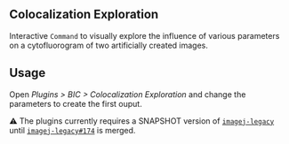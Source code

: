 Colocalization Exploration
--------------------------

Interactive `Command` to visually explore the influence of various
parameters on a cytofluorogram of two artificially created images.

## Usage

Open _Plugins > BIC > Colocalization Exploration_ and change the
parameters to create the first ouput.

:warning: The plugins currently requires a SNAPSHOT version of
[`imagej-legacy`](https://github.com/imagej/imagej-legacy) until
[`imagej-legacy#174`](https://github.com/imagej/imagej-legacy/pull/174)
is merged.
